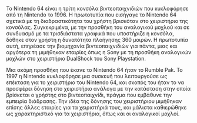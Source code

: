 Το Nintendo 64 είναι η τρίτη κονσόλα βιντεοπαιχνιδιών που κυκλοφόρησε από τη Nintendo το 1996. Η πρωτοτυπία που εισήγαγε το Nintendo 64 σχετικά με τη διαδραστικότητα του χρήστη βρισκόταν στο χειριστήριο της κονσόλας. Συγκεκριμένα, με την προσθήκη του αναλογικού μοχλού και σε συνδυασμό με τα τρισδιάστατα γραφικά που υποστήριζε η κονσόλα, δόθηκε στον χρήστη η δυνατότητα πλοήγησης 360 μοιρών. Η πρωτοτυπία αυτή, επηρέασε την βιομηχανία βιντεοπαιχνιδιών για πάντα, μιας και αργότερα τη μιμήθηκαν εταιρίες όπως η Sony με τη προσθήκη αναλογικών μοχλών στο χειριστήριο DualShock του Sony Playstation.


Μια ακόμη προσθήκη που έκανε το Nintendo 64 ήταν το Rumble Pak. To 1997 η Nintendo κυκλοφόρησε μια συσκευή που λειτουργούσε ως επέκταση για το χειριστήριο του Nintendo 64, και σκοπός του ήταν το να προσφέρει δόνηση στο χειριστήριο ανάλογα με την κατάσταση στην οποία βρίσκεται ο χρήστης στο βιντεοπαιχνίδι, πράγμα που εμβάθυνε την εμπειρία διάδρασης. Την ιδέα της δόνησης του χειριστήριου μιμήθηκαν επίσης άλλες εταιρίες για τα χειριστήριά τους, και μάλιστα καθιερώθηκε ως χαρακτηριστικό για τα χειριστήρια, όπως και οι αναλογικοί μοχλοί. 
